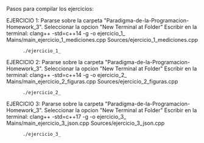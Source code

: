 Pasos para compilar los ejercicios:

EJERCICIO 1:
  Pararse sobre la carpeta "Paradigma-de-la-Programacion-Homework_3".
  Seleccionar la opcion "New Terminal at Folder"
  Escribir en la terminal: 
          clang++ -std=c++14 -g -o ejercicio_1_ Mains/main_ejercicio_1_mediciones.cpp Sources/ejercicio_1_mediciones.cpp
          
          ./ejercicio_1_
          
EJERCICIO 2:
  Pararse sobre la carpeta "Paradigma-de-la-Programacion-Homework_3".
  Seleccionar la opcion "New Terminal at Folder"
  Escribir en la terminal: 
          clang++ -std=c++14 -g -o ejercicio_2_ Mains/main_ejercicio_2_figuras.cpp Sources/ejercicio_2_figuras.cpp
          
          ./ejercicio_2_
          
EJERCICIO 3:
  Pararse sobre la carpeta "Paradigma-de-la-Programacion-Homework_3".
  Seleccionar la opcion "New Terminal at Folder"
  Escribir en la terminal: 
          clang++ -std=c++17 -g -o ejercicio_3_ Mains/main_ejercicio_3_json.cpp Sources/ejercicio_3_json.cpp
          
          ./ejercicio_3_      
